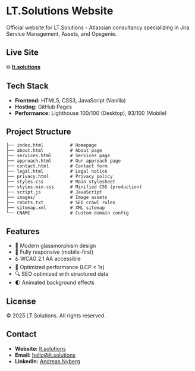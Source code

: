 # LT.Solutions Website

Official website for LT.Solutions - Atlassian consultancy specializing in Jira Service Management, Assets, and Opsgenie.

## Live Site

🌐 **[lt.solutions](https://lt.solutions)**

## Tech Stack

- **Frontend:** HTML5, CSS3, JavaScript (Vanilla)
- **Hosting:** GitHub Pages
- **Performance:** Lighthouse 100/100 (Desktop), 93/100 (Mobile)

## Project Structure

```
├── index.html          # Homepage
├── about.html          # About page
├── services.html       # Services page
├── approach.html       # Our approach page
├── contact.html        # Contact form
├── legal.html          # Legal notice
├── privacy.html        # Privacy policy
├── styles.css          # Main stylesheet
├── styles.min.css      # Minified CSS (production)
├── script.js           # JavaScript
├── images/             # Image assets
├── robots.txt          # SEO crawl rules
├── sitemap.xml         # XML sitemap
└── CNAME               # Custom domain config
```

## Features

- 🎨 Modern glassmorphism design
- 📱 Fully responsive (mobile-first)
- ♿ WCAG 2.1 AA accessible
- 🚀 Optimized performance (LCP < 1s)
- 🔍 SEO optimized with structured data
- 🌓 Animated background effects

## License

© 2025 LT.Solutions. All rights reserved.

## Contact

- **Website:** [lt.solutions](https://lt.solutions)
- **Email:** hello@lt.solutions
- **LinkedIn:** [Andreas Nyberg](https://www.linkedin.com/in/andreas-l-a-nyberg/)
